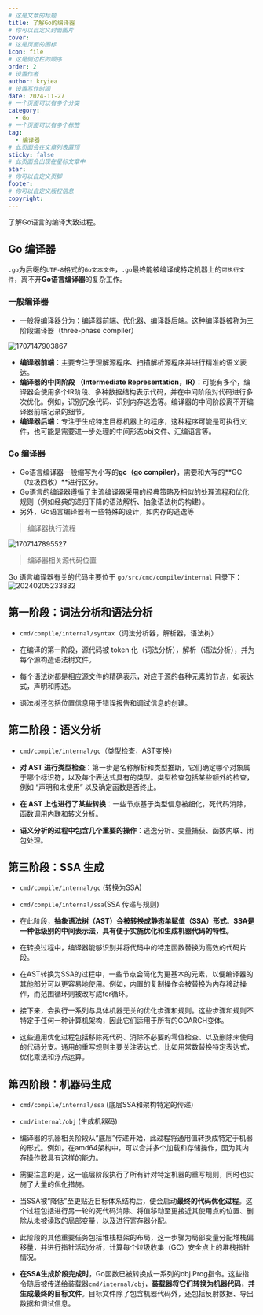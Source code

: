 ```yaml
---
# 这是文章的标题
title: 了解Go的编译器
# 你可以自定义封面图片
cover: 
# 这是页面的图标
icon: file
# 这是侧边栏的顺序
order: 2
# 设置作者
author: kryiea
# 设置写作时间
date: 2024-11-27
# 一个页面可以有多个分类
category:
  - Go
# 一个页面可以有多个标签
tag:
  - 编译器
# 此页面会在文章列表置顶
sticky: false
# 此页面会出现在星标文章中
star: 
# 你可以自定义页脚
footer: 
# 你可以自定义版权信息
copyright: 
---
```


了解Go语言的编译大致过程。

<!-- more -->

## Go 编译器
`.go`为后缀的`UTF-8`格式的`Go文本文件`，`.go`最终能被编译成特定机器上的`可执行文件`，离不开**Go语言编译器**的复杂工作。
### 一般编译器

- 一般将编译器分为：编译器前端、优化器、编译器后端。这种编译器被称为三阶段编译器（three-phase compiler）

![1707147903867](http://images.kryiea.cn/img/1707147903867.jpg)

- **编译器前端**：主要专注于理解源程序、扫描解析源程序并进行精准的语义表达。
- **编译器的中间阶段 （Intermediate Representation，IR）**：可能有多个，编译器会使用多个IR阶段、多种数据结构表示代码，并在中间阶段对代码进行多次优化。例如，识别冗余代码、识别内存逃逸等。编译器的中间阶段离不开编译器前端记录的细节。
- **编译器后端**：专注于生成特定目标机器上的程序，这种程序可能是可执行文件，也可能是需要进一步处理的中间形态obj文件、汇编语言等。
### Go 编译器

- Go语言编译器一般缩写为小写的**gc（go compiler）**，需要和大写的**GC（垃圾回收）**进行区分。
- Go语言的编译器遵循了主流编译器采用的经典策略及相似的处理流程和优化规则（例如经典的递归下降的语法解析、抽象语法树的构建）。
- 另外，Go语言编译器有一些特殊的设计，如内存的逃逸等
> 编译器执行流程

![1707147895527](http://images.kryiea.cn/img/1707147895527.jpg)

> 编译器相关源代码位置

Go 语言编译器有关的代码主要位于 `go/src/cmd/compile/internal` 目录下：
![20240205233832](http://images.kryiea.cn/img/20240205233832.png)
## 第一阶段：词法分析和语法分析

- `cmd/compile/internal/syntax`（词法分析器，解析器，语法树）

- 在编译的第一阶段，源代码被 token 化（词法分析），解析（语法分析），并为每个源构造语法树文件。
- 每个语法树都是相应源文件的精确表示，对应于源的各种元素的节点，如表达式，声明和陈述。
- 语法树还包括位置信息用于错误报告和调试信息的创建。
## 第二阶段：语义分析

- `cmd/compile/internal/gc`（类型检查，AST变换）

- **对 AST 进行类型检查**：第一步是名称解析和类型推断，它们确定哪个对象属于哪个标识符，以及每个表达式具有的类型。类型检查包括某些额外的检查，例如 “声明和未使用” 以及确定函数是否终止。
- **在 AST 上也进行了某些转换**：一些节点基于类型信息被细化，死代码消除，函数调用内联和转义分析。
- **语义分析的过程中包含几个重要的操作**：逃逸分析、变量捕获、函数内联、闭包处理。
## 第三阶段：SSA 生成

- `cmd/compile/internal/gc` (转换为SSA)
- `cmd/compile/internal/ssa`(SSA 传递与规则)

- 在此阶段，**抽象语法树（AST）会被转换成静态单赋值（SSA）形式**。**SSA是一种低级别的中间表示法，具有便于实施优化和生成机器代码的特性。**
- 在转换过程中，编译器能够识别并将代码中的特定函数替换为高效的代码片段。
-  在AST转换为SSA的过程中，一些节点会简化为更基本的元素，以便编译器的其他部分可以更容易地使用。例如，内置的复制操作会被替换为内存移动操作，而范围循环则被改写成for循环。
- 接下来，会执行一系列与具体机器无关的优化步骤和规则。这些步骤和规则不特定于任何一种计算机架构，因此它们适用于所有的GOARCH变体。
- 这些通用优化过程包括移除死代码、消除不必要的零值检查、以及删除未使用的代码分支。通用的重写规则主要关注表达式，比如用常数替换特定表达式，优化乘法和浮点运算。
## 第四阶段：机器码生成

- `cmd/compile/internal/ssa` (底层SSA和架构特定的传递)
- `cmd/internal/obj` (生成机器码)

- 编译器的机器相关阶段从“底层”传递开始，此过程将通用值转换成特定于机器的形式。例如，在amd64架构中，可以合并多个加载和存储操作，因为其内存操作数具有这样的能力。
- 需要注意的是，这一底层阶段执行了所有针对特定机器的重写规则，同时也实施了大量的优化措施。
- 当SSA被“降低”至更贴近目标体系结构后，便会启动**最终的代码优化过程**。这个过程包括进行另一轮的死代码消除、将值移动至更接近其使用点的位置、删除从未被读取的局部变量，以及进行寄存器分配。
- 此阶段的其他重要任务包括堆栈框架的布局，这一步骤为局部变量分配堆栈偏移量，并进行指针活动分析，计算每个垃圾收集（GC）安全点上的堆栈指针情况。
- **在SSA生成阶段完成时**，Go函数已被转换成一系列的obj.Prog指令。这些指令随后被传递给装载器`cmd/internal/obj`，**装载器将它们转换为机器代码，并生成最终的目标文件**。目标文件除了包含机器代码外，还包括反射数据、导出数据和调试信息。
